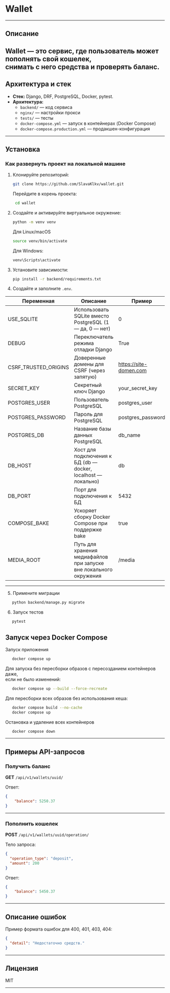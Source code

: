 # Wallet

---
## Описание

Wallet — это сервис, где пользователь может пополнять свой кошелек,  
снимать с него средства и проверять баланс.
---

## Архитектура и стек

- **Стек:** Django, DRF, PostgreSQL, Docker, pytest.
- **Архитектура:**
    - `backend/` — код сервиса
    - `nginx/` — настройки прокси
    - `tests/` — тесты
    - `docker-compose.yml` — запуск в контейнерах (Docker Compose)
    - `docker-compose.production.yml` — продакшен-конфигурация
---

## Установка

### Как развернуть проект на локальной машине

1. Клонируйте репозиторий:
    ```bash
    git clone https://github.com/SlavaKlkv/wallet.git
    ```
   Перейдите в корень проекта:
   ```bash
    cd wallet
   ```

2. Создайте и активируйте виртуальное окружение:
    ```bash
    python -m venv venv
    ```
    Для Linux/macOS
    ```bash
    source venv/bin/activate
    ```
    Для Windows:
    ```bash
    venv\Scripts\activate
    ```

3. Установите зависимости:
    ```bash
    pip install -r backend/requirements.txt
    ```

4. Создайте и заполните `.env`.

| Переменная              | Описание                                                           | Пример                 |
|-------------------------|--------------------------------------------------------------------|------------------------|
| USE_SQLITE              | Использовать SQLite вместо PostgreSQL (1 — да, 0 — нет)            | 0                      |
| DEBUG                   | Переключатель режима отладки Django                                | True                   |
| CSRF_TRUSTED_ORIGINS    | Доверенные домены для CSRF (через запятую)                         | https://site-domen.com |
| SECRET_KEY              | Секретный ключ Django                                              | your_secret_key        |
| POSTGRES_USER           | Пользователь PostgreSQL                                            | postgres_user          |
| POSTGRES_PASSWORD       | Пароль для PostgreSQL                                              | postgres_password      |
| POSTGRES_DB             | Название базы данных PostgreSQL                                    | db_name                |
| DB_HOST                 | Хост для подключения к БД (db — docker, localhost — локально)      | db                     |
| DB_PORT                 | Порт для подключения к БД                                          | 5432                   |
| COMPOSE_BAKE            | Ускоряет сборку Docker Compose при поддержке bake                  | true                   |
| MEDIA_ROOT              | Путь для хранения медиафайлов при запуске вне локального окружения | /media                   |

---

5. Примените миграции

```bash
   python backend/manage.py migrate
```

6. Запуск тестов

```bash
   pytest
```

## Запуск через Docker Compose

Запуск приложения
    
```bash
   docker compose up
```

Для запуска без пересборки образов с пересозданием контейнеров даже,  
если не было изменений:
```bash
   docker compose up --build --force-recreate
```

Для пересборки всех образов без использования кеша:
```bash
   docker compose build --no-cache
   docker compose up
```

Остановка и удаление всех контейнеров
    
```bash
   docker compose down
```

---

## Примеры API-запросов
    
### Получить баланс
    
**GET** `/api/v1/wallets/uuid/`

Ответ:
```json
{
    "balance": 5250.37
}
```

---

### Пополнить кошелек
    
**POST** `/api/v1/wallets/uuid/operation/`

Тело запроса:
```json
{
  "operation_type": "deposit",
  "amount": 200
}
```

Ответ:
```json
{
    "balance": 5450.37
}
```

---

## Описание ошибок

Пример формата ошибок для 400, 401, 403, 404:

```json
{
  "detail": "Недостаточно средств."
}
```

---

## Лицензия

MIT

---
#
